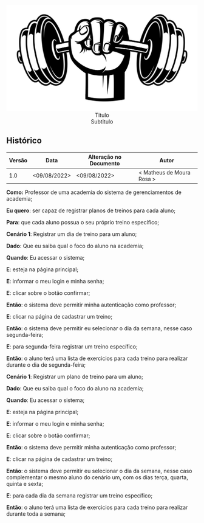 <div align=center>
  <img src="./imagens/logo.jpg">
</div>


<div align="center">Titulo</div>
<div align="center">Subtitulo</div>

## Histórico
|**Versão**|**Data**|**Alteração no Documento**|**Autor**|
|------|----|---------|-----|
|1.0|<09/08/2022>|<09/08/2022>|< Matheus de Moura Rosa >|


**Como:** Professor de uma academia do sistema de gerenciamentos de academia;

**Eu quero**: ser capaz de registrar planos de treinos para cada aluno;

**Para**: que cada aluno possua o seu próprio treino específico;

**Cenário 1**: Registrar um dia de treino para um aluno;

**Dado**: Que eu saiba qual o foco do aluno na academia; 

**Quando**: Eu acessar o sistema;

**E**: esteja na página principal;

**E**: informar o meu login e minha senha;

**E**: clicar sobre o botão confirmar;

**Então**: o sistema deve permitir minha autenticação como professor;

**E**: clicar na página de cadastrar um treino;

**Então**: o sistema deve permitir eu selecionar o dia da semana, nesse caso segunda-feira;

**E**: para segunda-feira registrar um treino específico;

**Então**: o aluno terá uma lista de exercicios para cada treino para realizar durante o dia de segunda-feira;

**Cenário 1**: Registrar um plano de treino para um aluno;

**Dado**: Que eu saiba qual o foco do aluno na academia; 

**Quando**: Eu acessar o sistema;

**E**: esteja na página principal;

**E**: informar o meu login e minha senha;

**E**: clicar sobre o botão confirmar;

**Então**: o sistema deve permitir minha autenticação como professor;

**E**: clicar na página de cadastrar um treino;

**Então**: o sistema deve permitir eu selecionar o dia da semana, nesse caso complementar o mesmo aluno do cenário um, com os dias terça, quarta, quinta e sexta;

**E**: para cada dia da semana registrar um treino específico;

**Então**: o aluno terá uma lista de exercicios para cada treino para realizar durante toda a semana;

</DIV>